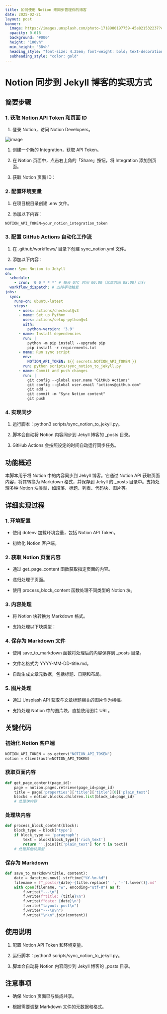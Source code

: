 ```yaml
---
title: 如何使用 Notion 来同步管理你的博客
date: 2025-02-21
layout: post
banner:
  image: https://images.unsplash.com/photo-1718980197759-45e821532237?crop=entropy&cs=tinysrgb&fit=max&fm=jpg&ixid=M3w2OTIwMzJ8MHwxfHJhbmRvbXx8fHx8fHx8fDE3NDAxMjYyNjN8&ixlib=rb-4.0.3&q=80&w=1080
  opacity: 0.618
  background: "#000"
  height: "100vh"
  min_height: "38vh"
  heading_style: "font-size: 4.25em; font-weight: bold; text-decoration: underline"
  subheading_style: "color: gold"
---
```


# Notion 同步到 Jekyll 博客的实现方式

## 简要步骤

### 1. 获取 Notion API Token 和页面 ID

1. 登录 Notion，访问 Notion Developers。

![image](https://prod-files-secure.s3.us-west-2.amazonaws.com/a7a0cc5a-89b9-4cda-8686-1fba0ca52f40/d19c1afe-dea5-4312-9333-786b0ba83054/image.png?X-Amz-Algorithm=AWS4-HMAC-SHA256&X-Amz-Content-Sha256=UNSIGNED-PAYLOAD&X-Amz-Credential=ASIAZI2LB46644YQTCDA%2F20250221%2Fus-west-2%2Fs3%2Faws4_request&X-Amz-Date=20250221T082423Z&X-Amz-Expires=3600&X-Amz-Security-Token=IQoJb3JpZ2luX2VjEKj%2F%2F%2F%2F%2F%2F%2F%2F%2F%2FwEaCXVzLXdlc3QtMiJHMEUCIQCCX5Zgb%2BLfcJ0ayz6pIr0yD1nVPTTLD6UDfiYvMUTz%2FQIgSHysHwPiAnZTVMQoskkaU0A%2Bm%2BWzKSc6ouOIG2WwgGMqiAQI0f%2F%2F%2F%2F%2F%2F%2F%2F%2F%2FARAAGgw2Mzc0MjMxODM4MDUiDMvCRmkSYdFwWHziDSrcA%2BOzBO0yXdsr6yoZfjYSKvsDs1EaQCHIHJz%2FbJNfrNGZn2Zptjpq8werAILIRDQ04wl%2FAFEMZIIyEcbnCzdy1tIBaSEhApsDW4lBk4r71t5tXRoCUYbMkRPesw%2F8lKeI41xabmiPKSNkn2iwUpihuWWeJSvEYijXdQzWZUim0L9XtHV3jEuFHCLfV9PzZI%2B8z6RDgKkym4O6XoEwmkaOZw3%2FegkVjnBB3gbghdFb1QXDKGKsumlsoRtu8JfXEoF01Hwbs2TCOcfisE6V%2BfOx3Q9NaijSdRZg7%2BCXA21PA1aIWtUXzrCeb9I4763WiqtmvO%2FpXeoOrcTpuQOUXmQFvSkRtYMp4YsgCYN8%2F1vhRtU6SOSOvqmj2uGK4sKqx9t1Tuh5NCBoTycTsfNFYxVCT0bEhisMIyXx9pPq6HbBYtS61EFq6FIM%2BnSRCVkcnbLzlYNMEqrgU8FC38SQtoXPr06KBb6ZNc7jEdE7a8dYUNVV53U59HRXl1b0K7ZUHa39JqmRLS%2B1DLTsSV%2F5yP65JlSbkCRT0ghUnqq2Bj7YYvYtTx7tJ8MPxAG3lgf%2Fh7GrYk%2B%2BfXoUklioOZvWAm1Tuv%2BeKQ5UD6SuxqwZQXDOioNxcQtHlF6NOxIUtn3EMJfe4L0GOqUBFg8scPTLRZKsP%2Fw71psXwgO2NKErJxl9xG5HWYQA2wp9lpMPq%2B1FhNcxqAZgSSv83%2FkCc4jP57xhjVMU8qjTiDA9rHFTGl7KYmFIfYdcpH%2FJFA%2F8pQy927cVaTTLVscumEwCDzwDElZiko2jR2baSJVa4%2FNZGvET%2FH24WFlG6QoKBJxVBOLRbZsi%2FYo%2FbyTvoqNcvUZsO2%2Bcc1rmybsHYXmvxVJH&X-Amz-Signature=ba4898e1a4f83cb5c8bfbe41bcee6685662e49781ca220eebd67c056148bfdb7&X-Amz-SignedHeaders=host&x-id=GetObject)

1. 创建一个新的 Integration，获取 API Token。

1. 在 Notion 页面中，点击右上角的「Share」按钮，将 Integration 添加到页面。

1. 获取 Notion 页面 ID：


### 2. 配置环境变量

1. 在项目根目录创建 .env 文件。

1. 添加以下内容：

```javascript
NOTION_API_TOKEN=your_notion_integration_token
```

### 3. 配置 GitHub Actions 自动化工作流

1. 在 .github/workflows/ 目录下创建 sync_notion.yml 文件。

1. 添加以下内容：

```yaml
name: Sync Notion to Jekyll
on:
  schedule:
    - cron: '0 0 * * *' # 每天 UTC 时间 00:00（北京时间 08:00）运行
  workflow_dispatch: # 支持手动触发
jobs:
  sync:
    runs-on: ubuntu-latest
    steps:
      - uses: actions/checkout@v3
      - name: Set up Python
        uses: actions/setup-python@v4
        with:
          python-version: '3.9'
      - name: Install dependencies
        run: |
          python -m pip install --upgrade pip
          pip install -r requirements.txt
      - name: Run sync script
        env:
          NOTION_API_TOKEN: ${{ secrets.NOTION_API_TOKEN }}
        run: python scripts/sync_notion_to_jekyll.py
      - name: Commit and push changes
        run: |
          git config --global user.name "GitHub Actions"
          git config --global user.email "actions@github.com"
          git add .
          git commit -m "Sync Notion content"
          git push
```

### 4. 实现同步

1. 运行脚本：python3 scripts/sync_notion_to_jekyll.py。

1. 脚本会自动将 Notion 内容同步到 Jekyll 博客的 _posts 目录。

1. GitHub Actions 会按照设定的时间自动运行同步任务。

## 功能概述

本脚本用于将 Notion 中的内容同步到 Jekyll 博客。它通过 Notion API 获取页面内容，将其转换为 Markdown 格式，并保存到 Jekyll 的 _posts 目录中。支持处理多种 Notion 块类型，如段落、标题、列表、代码块、图片等。

## 详细实现过程

### 1. 环境配置

- 使用 dotenv 加载环境变量，包括 Notion API Token。

- 初始化 Notion 客户端。

### 2. 获取 Notion 页面内容

- 通过 get_page_content 函数获取指定页面的内容。

- 递归处理子页面。

- 使用 process_block_content 函数处理不同类型的 Notion 块。

### 3. 内容处理

- 将 Notion 块转换为 Markdown 格式。

- 支持处理以下块类型：


### 4. 保存为 Markdown 文件

- 使用 save_to_markdown 函数将处理后的内容保存到 _posts 目录。

- 文件名格式为 YYYY-MM-DD-title.md。

- 自动生成文章元数据，包括标题、日期和布局。

### 5. 图片处理

- 通过 Unsplash API 获取与文章标题相关的图片作为横幅。

- 支持处理 Notion 中的图片块，直接使用图片 URL。

## 关键代码

### 初始化 Notion 客户端

```python
NOTION_API_TOKEN = os.getenv("NOTION_API_TOKEN")
notion = Client(auth=NOTION_API_TOKEN)
```

### 获取页面内容

```python
def get_page_content(page_id):
    page = notion.pages.retrieve(page_id=page_id)
    title = page['properties']['title']['title'][0]['plain_text']
    blocks = notion.blocks.children.list(block_id=page_id)
    # 处理块内容
```

### 处理块内容

```python
def process_block_content(block):
    block_type = block['type']
    if block_type == 'paragraph':
        text = block[block_type]['rich_text']
        return ''.join([t['plain_text'] for t in text])
    # 处理其他块类型
```

### 保存为 Markdown

```python
def save_to_markdown(title, content):
    date = datetime.now().strftime("%Y-%m-%d")
    filename = f"_posts/{date}-{title.replace(' ', '-').lower()}.md"
    with open(filename, "w", encoding="utf-8") as f:
        f.write("---\n")
        f.write(f"title: {title}\n")
        f.write(f"date: {date}\n")
        f.write("layout: post\n")
        f.write("---\n\n")
        f.write("\n\n".join(content))
```

## 使用说明

1. 配置 Notion API Token 和环境变量。

1. 运行脚本：python3 scripts/sync_notion_to_jekyll.py。

1. 脚本会自动将 Notion 内容同步到 Jekyll 博客的 _posts 目录。

## 注意事项

- 确保 Notion 页面已与集成共享。

- 根据需要调整 Markdown 文件的元数据和格式。
